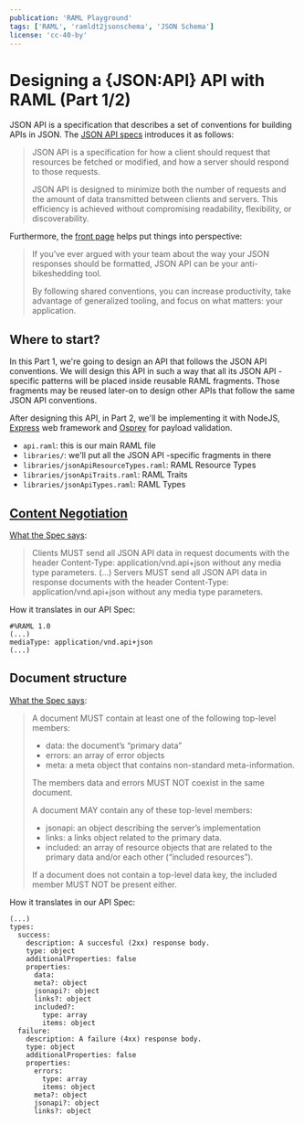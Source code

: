 ```yaml
---
publication: 'RAML Playground'
tags: ['RAML', 'ramldt2jsonschema', 'JSON Schema']
license: 'cc-40-by'
---
```


# Designing a {JSON:API} API with RAML (Part 1/2)

JSON API is a specification that describes a set of conventions for building APIs in JSON. The [JSON API specs](http://jsonapi.org/format/) introduces it as follows:

> JSON API is a specification for how a client should request that resources be fetched or modified, and how a server should respond to those requests.
>
> JSON API is designed to minimize both the number of requests and the amount of data transmitted between clients and servers. This efficiency is achieved without compromising readability, flexibility, or discoverability.

Furthermore, the [front page](http://jsonapi.org) helps put things into perspective:

> If you’ve ever argued with your team about the way your JSON responses should be formatted, JSON API can be your anti-bikeshedding tool.
>
> By following shared conventions, you can increase productivity, take advantage of generalized tooling, and focus on what matters: your application.


## Where to start?

In this Part 1, we're going to design an API that follows the JSON API conventions. We will design this API in such a way that all its JSON API -specific patterns will be placed inside reusable RAML fragments. Those fragments may be reused later-on to design other APIs that follow the same JSON API conventions.

After designing this API, in Part 2, we'll be implementing it with NodeJS, [Express](https://expressjs.com) web framework and [Osprey](https://github.com/mulesoft/osprey) for payload validation.

* `api.raml`: this is our main RAML file
* `libraries/`: we'll put all the JSON API -specific fragments in there
* `libraries/jsonApiResourceTypes.raml`: RAML Resource Types
* `libraries/jsonApiTraits.raml`: RAML Traits
* `libraries/jsonApiTypes.raml`: RAML Types


## [Content Negotiation](http://jsonapi.org/format/#content-negotiation)

[What the Spec says](http://jsonapi.org/format/#content-negotiation):
> Clients MUST send all JSON API data in request documents with the header Content-Type: application/vnd.api+json without any media type parameters.
> (...)
> Servers MUST send all JSON API data in response documents with the header Content-Type: application/vnd.api+json without any media type parameters.

How it translates in our API Spec:
```raml
#%RAML 1.0
(...)
mediaType: application/vnd.api+json
(...)
```

## Document structure

[What the Spec says](http://jsonapi.org/format/#document-top-level):
> A document MUST contain at least one of the following top-level members:
> 
> * data: the document’s “primary data”
> * errors: an array of error objects
> * meta: a meta object that contains non-standard meta-information.
> 
> The members data and errors MUST NOT coexist in the same document.
> 
> A document MAY contain any of these top-level members:
> 
> * jsonapi: an object describing the server’s implementation
> * links: a links object related to the primary data.
> * included: an array of resource objects that are related to the primary data and/or each other (“included resources”).
> 
> If a document does not contain a top-level data key, the included member MUST NOT be present either.

How it translates in our API Spec:
```raml
(...)
types:
  success:
    description: A succesful (2xx) response body.
    type: object
    additionalProperties: false
    properties:
      data:
      meta?: object
      jsonapi?: object
      links?: object
      included?:
        type: array
        items: object
  failure:
    description: A failure (4xx) response body.
    type: object
    additionalProperties: false
    properties:
      errors:
        type: array
        items: object
      meta?: object
      jsonapi?: object
      links?: object

```
